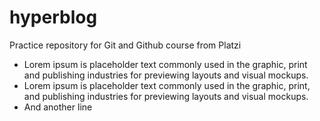 # hyperblog
Practice repository for Git and Github course from Platzi

* Lorem ipsum is placeholder text commonly used in the graphic, print and publishing industries for previewing layouts and visual mockups.
* Lorem ipsum is placeholder text commonly used in the graphic, print, and publishing industries for previewing layouts and visual mockups.
* And another line